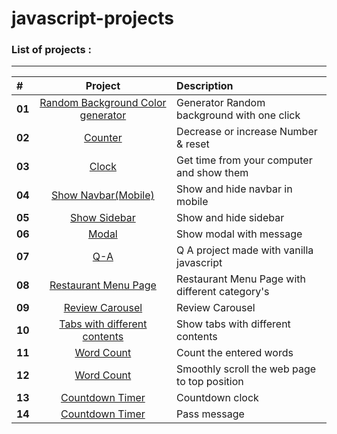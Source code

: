 # javascript-projects

### List of projects :

---

| #      |                                                             Project                                                             | Description                                    |
| :----- | :-----------------------------------------------------------------------------------------------------------------------------: | :--------------------------------------------- |
| **01** |  [Random Background Color generator](https://sepehr-aghdasi82.github.io/Javascript-Projects-for-Beginners/01-Random-BG-Color)   | Generator Random background with one click     |
| **02** |                   [Counter](https://sepehr-aghdasi82.github.io/Javascript-Projects-for-Beginners/02-Counter)                    | Decrease or increase Number & reset            |
| **03** |                [Clock](https://sepehr-aghdasi82.github.io/Javascript-Projects-for-Beginners/03-javascript-Clock)                | Get time from your computer and show them      |
| **04** |        [Show Navbar(Mobile)](https://sepehr-aghdasi82.github.io/Javascript-Projects-for-Beginners/04-Responsive-Navbar)         | Show and hide navbar in mobile                 |
| **05** |           [Show Sidebar](https://sepehr-aghdasi82.github.io/Javascript-Projects-for-Beginners/05-Responsive-Sidebar/)           | Show and hide sidebar                          |
| **06** |                     [Modal](https://sepehr-aghdasi82.github.io/Javascript-Projects-for-Beginners/06-Modal/)                     | Show modal with message                        |
| **07** |                       [Q-A](https://sepehr-aghdasi82.github.io/Javascript-Projects-for-Beginners/07-Q-A/)                       | Q A project made with vanilla javascript       |
| **08** |      [Restaurant Menu Page](https://sepehr-aghdasi82.github.io/Javascript-Projects-for-Beginners/08-Restaurant-Menu-Page/)      | Restaurant Menu Page with different category's |
| **09** |           [Review Carousel](https://sepehr-aghdasi82.github.io/Javascript-Projects-for-Beginners/09-Review-Carousel/)           | Review Carousel                                |
| **10** | [Tabs with different contents](https://sepehr-aghdasi82.github.io/Javascript-Projects-for-Beginners/10-tabs-different-content/) | Show tabs with different contents              |
| **11** |                [Word Count](https://sepehr-aghdasi82.github.io/Javascript-Projects-for-Beginners/11-Word-Count/)                | Count the entered words                        |
| **12** |              [Word Count](https://sepehr-aghdasi82.github.io/Javascript-Projects-for-Beginners/12-smooth-scroll/)               | Smoothly scroll the web page to top position   |
| **13** |              [Countdown Timer](https://sepehr-aghdasi82.github.io/Javascript-Projects-for-Beginners/13-Countdown-Timer/)               | Countdown clock  |
| **14** |              [Countdown Timer](https://sepehr-aghdasi82.github.io/Javascript-Projects-for-Beginners/14-Pass-Message/)               | Pass message  |
